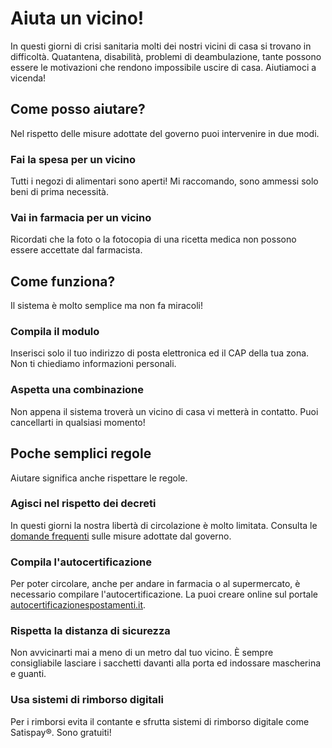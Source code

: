 # Aiuta un vicino!

In questi giorni di crisi sanitaria molti dei nostri vicini di casa si trovano in difficoltà. Quatantena, disabilità, problemi di deambulazione, tante possono essere le motivazioni che rendono impossibile uscire di casa. Aiutiamoci a vicenda!

## Come posso aiutare?

Nel rispetto delle misure adottate del governo puoi intervenire in due modi.

### Fai la spesa per un vicino

Tutti i negozi di alimentari sono aperti! Mi raccomando, sono ammessi solo beni di prima necessità.

### Vai in farmacia per un vicino

Ricordati che la foto o la fotocopia di una ricetta medica non possono essere accettate dal farmacista.

## Come funziona?

Il sistema è molto semplice ma non fa miracoli!

### Compila il modulo

Inserisci solo il tuo indirizzo di posta elettronica ed il CAP della tua zona. Non ti chiediamo informazioni personali.

### Aspetta una combinazione

Non appena il sistema troverà un vicino di casa vi metterà in contatto. Puoi cancellarti in qualsiasi momento!

## Poche semplici regole

Aiutare significa anche rispettare le regole.

### Agisci nel rispetto dei decreti

In questi giorni la nostra libertà di circolazione è molto limitata. Consulta le [domande frequenti](http://www.governo.it/it/faq-iorestoacasa) sulle misure adottate dal governo.

### Compila l'autocertificazione

Per poter circolare, anche per andare in farmacia o al supermercato, è necessario compilare l'autocertificazione. La puoi creare online sul portale [autocertificazionespostamenti.it](https://autocertificazionespostamenti.it/).

### Rispetta la distanza di sicurezza

Non avvicinarti mai a meno di un metro dal tuo vicino. È sempre consigliabile lasciare i sacchetti davanti alla porta ed indossare mascherina e guanti.

### Usa sistemi di rimborso digitali

Per i rimborsi evita il contante e sfrutta sistemi di rimborso digitale come Satispay®. Sono gratuiti!
